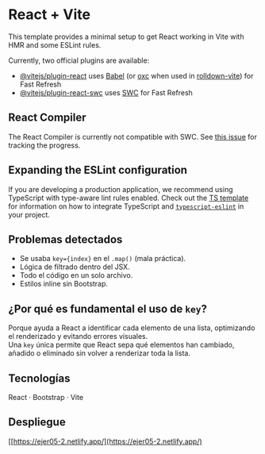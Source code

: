 # React + Vite

This template provides a minimal setup to get React working in Vite with HMR and some ESLint rules.

Currently, two official plugins are available:

- [@vitejs/plugin-react](https://github.com/vitejs/vite-plugin-react/blob/main/packages/plugin-react) uses [Babel](https://babeljs.io/) (or [oxc](https://oxc.rs) when used in [rolldown-vite](https://vite.dev/guide/rolldown)) for Fast Refresh
- [@vitejs/plugin-react-swc](https://github.com/vitejs/vite-plugin-react/blob/main/packages/plugin-react-swc) uses [SWC](https://swc.rs/) for Fast Refresh

## React Compiler

The React Compiler is currently not compatible with SWC. See [this issue](https://github.com/vitejs/vite-plugin-react/issues/428) for tracking the progress.

## Expanding the ESLint configuration

If you are developing a production application, we recommend using TypeScript with type-aware lint rules enabled. Check out the [TS template](https://github.com/vitejs/vite/tree/main/packages/create-vite/template-react-ts) for information on how to integrate TypeScript and [`typescript-eslint`](https://typescript-eslint.io) in your project.

## Problemas detectados
- Se usaba `key={index}` en el `.map()` (mala práctica).
- Lógica de filtrado dentro del JSX.
- Todo el código en un solo archivo.
- Estilos inline sin Bootstrap.

## ¿Por qué es fundamental el uso de `key`?
Porque ayuda a React a identificar cada elemento de una lista, optimizando el renderizado y evitando errores visuales.  
Una `key` única permite que React sepa qué elementos han cambiado, añadido o eliminado sin volver a renderizar toda la lista.

## Tecnologías
React · Bootstrap · Vite

## Despliegue
[\[https://ejer05-2.netlify.app/](https://ejer05-2.netlify.app/)
